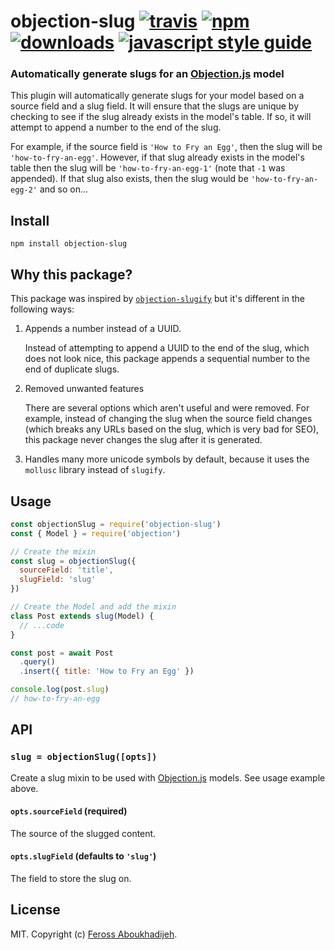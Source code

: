 # objection-slug [![travis][travis-image]][travis-url] [![npm][npm-image]][npm-url] [![downloads][downloads-image]][downloads-url] [![javascript style guide][standard-image]][standard-url]

[travis-image]: https://img.shields.io/travis/feross/objection-slug/master.svg
[travis-url]: https://travis-ci.org/feross/objection-slug
[npm-image]: https://img.shields.io/npm/v/objection-slug.svg
[npm-url]: https://npmjs.org/package/objection-slug
[downloads-image]: https://img.shields.io/npm/dm/objection-slug.svg
[downloads-url]: https://npmjs.org/package/objection-slug
[standard-image]: https://img.shields.io/badge/code_style-standard-brightgreen.svg
[standard-url]: https://standardjs.com

### Automatically generate slugs for an [Objection.js](https://vincit.github.io/objection.js/) model

This plugin will automatically generate slugs for your model based on a source
field and a slug field. It will ensure that the slugs are unique by checking to
see if the slug already exists in the model's table. If so, it will attempt to
append a number to the end of the slug.

For example, if the source field is `'How to Fry an Egg'`, then the slug will be
`'how-to-fry-an-egg'`. However, if that slug already exists in the model's table
then the slug will be `'how-to-fry-an-egg-1'` (note that `-1` was appended). If
that slug also exists, then the slug would be `'how-to-fry-an-egg-2'` and so
on...

## Install

```
npm install objection-slug
```

## Why this package?

This package was inspired by
[`objection-slugify`](https://github.com/combine/objection-slugify) but it's
different in the following ways:

1. Appends a number instead of a UUID.

   Instead of attempting to append a UUID to the end of the slug, which does not
   look nice, this package appends a sequential number to the end of duplicate
   slugs.

2. Removed unwanted features

   There are several options which aren't useful and were removed. For example,
   instead of changing the slug when the source field changes (which breaks any
   URLs based on the slug, which is very bad for SEO), this package never
   changes the slug after it is generated.

3. Handles many more unicode symbols by default, because it uses the `mollusc`
   library instead of `slugify`.

## Usage

```js
const objectionSlug = require('objection-slug')
const { Model } = require('objection')

// Create the mixin
const slug = objectionSlug({
  sourceField: 'title',
  slugField: 'slug'
})

// Create the Model and add the mixin
class Post extends slug(Model) {
  // ...code
}

const post = await Post
  .query()
  .insert({ title: 'How to Fry an Egg' })

console.log(post.slug)
// how-to-fry-an-egg
```

## API

### `slug = objectionSlug([opts])`

Create a slug mixin to be used with
[Objection.js](https://vincit.github.io/objection.js/) models. See usage example
above.

#### `opts.sourceField` (required)

The source of the slugged content.

#### `opts.slugField` (defaults to `'slug'`)

The field to store the slug on.

## License

MIT. Copyright (c) [Feross Aboukhadijeh](https://feross.org).
